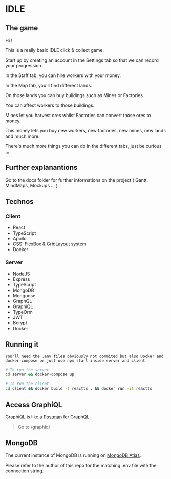 # IDLE

## The game

Hi !

This is a really basic IDLE click & collect game.

Start up by creating an account in the Settings tab so that we can record your progression.

In the Staff tab, you can hire workers with your money.

In the Map tab, you'll find different lands.

On those lands you can buy buildings such as Mines or Factories.

You can affect workers to those buildings.

Mines let you harvest ores whilst Factories can convert those ores to money.

This money lets you buy new workers, new factories, new mines, new lands and much more.

There's much more things you can do in the different tabs, just be curious ...

## Further explanantions

Go to the docs folder for further informations on the project ( Gantt, MindMaps, Mockups ... )

## Technos

### Client

- React
- TypeScript
- Apollo
- CSS' FlexBox & GridLayout system
- Docker

### Server

- NodeJS
- Express
- TypeScript
- MongoDB
- Mongoose
- GraphQL
- GraphiQL
- TypeOrm
- JWT
- Bcrypt
- Docker

## Running it

`You'll need the .env files obviously not commited but also Docker and docker-compose or just use npm start inside server and client`

```sh
# To run the server
cd server && docker-compose up

# To run the client
cd client && docker build -t reactts . && docker run -it reactts
```

## Access GraphiQL

GraphiQL is like a [Postman](https://www.getpostman.com/) for GraphQL.

> Go to /graphiql

## MongoDB

The current instance of MongoDB is running on [MongoDB Atlas](https://www.mongodb.com/cloud/atlas).

Please refer to the author of this repo for the matching .env file with the connection string.